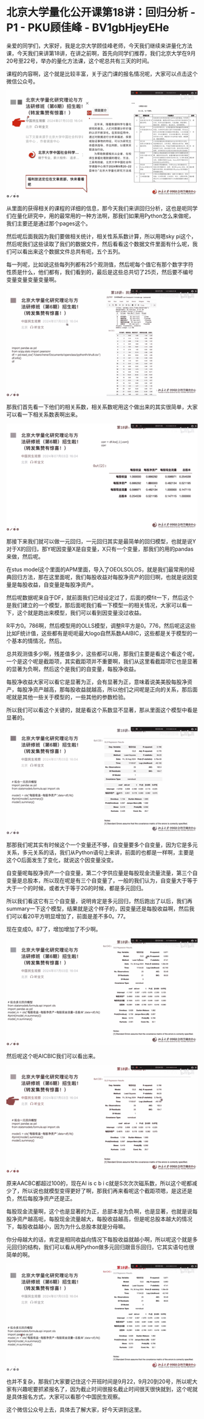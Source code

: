 # 北京大学量化公开课第18讲：回归分析 - P1 - PKU顾佳峰 - BV1gbHjeyEHe

亲爱的同学们，大家好，我是北京大学顾佳峰老师，今天我们继续来讲量化方法课，今天我们来讲第18讲，在讲之前啊，首先向同学们推荐，我们北京大学在9月20号至22号，举办的量化方法课，这个呢总共有三天的时间。

课程的内容啊，这个就是比较丰富，关于这门课的报名情况呢，大家可以点击这个微信公众号。

![](img/c8177b1dd58d116cb0d1654f63c27931_1.png)

从里面的获得相关的课程的详细的信息，那今天我们来讲回归分析，这也是呃同学们在量化研究中，用的最常用的一种方法啊，那我们如果用Python怎么来做呢，我们主要还是通过那个pages这个。

然后呢后面我因为我们要做相关统计，相关性系系数计算，所以用嗯sky pi这个，然后呢我们这些读取了我们的数据文件，然后看看这个数据文件里面有什么呢，我们可以看出来这个数据文件总共有呃，五个五列。

每一列呢，比如说这些每列列都有25个观测值，然后呢每个值它有那个数字字符性质是什么，他们都有，我们看到的，最后是这些总共切了25页，然后要不编号变量变量变量变量啊。



![](img/c8177b1dd58d116cb0d1654f63c27931_3.png)

那我们首先看一下他们的相关系数，相关系数呢用这个做出来的其实很简单，大家可以看一下相关系数表啊出来。

![](img/c8177b1dd58d116cb0d1654f63c27931_5.png)

那接下来我们就可以做一元回归，一元回归其实是最简单的回归模型，也就是说Y对于X的回归，那Y呢因变量X是自变量，X只有一个变量，那我们的用的pandas来做，然后呢。

在stus model这个里面的APM里面，导入了OEOLSOLOS，就是我们最常用的经典回归方法，那在这里面呢，我们每股收益对每股净资产的回归啊，也就是说因变量是每股收益，自变量是每股净资产。

然后呢数据呢来自于DF，就前面我们已经设定过了，后面的模fit一下，然后这个是我们建立的一个模型，那后面呢我们看一下模型一的相关情况，大家可以看一下，这个就是跑出来模型，我们可以看到因变量没过收益。

R平方0。786啊，然后模型用的OLLS模型，调整R平方是0。776，然后呢这这些比如F统计值，这些都有是呃呃最大logo自然系数AAIBIC，这些都是关于模型的一个基本的情情况，然后。

总共观测值多少啊，残差值多少，这些都可以用，那我们主要是看这个看这个呢，一个是这个呢是截距项，其实截距项并不重要啊，我们从这里看截距项它也是显著的显著为负啊，然后这个是我们的自变量，每股净收益。

每股净收益大家可以看它是显著为正，会有显著为正，意味着说美美股每股净资产，每股净资产越高，那每股收益就越高，所以他们之间呢是正向的关系，那后面呢就是其他一些关于模型的，一些其他的参数检验。

所以我们可以看这个关键的，就是看这个系数显不显著，那从里面这个模型中看是显著的。

![](img/c8177b1dd58d116cb0d1654f63c27931_7.png)

那那我们呢其实有时候这个一个变量还不够，自变量要多个自变量，因为它是多元关系，多元关系的话，我们从Python语句上来讲，前面的也都是一样啊，主要是这个O后面发生了变化，就说这个因变量没变。

自变量呢每股净资产一个自变量，第二个字供应量是每股现金流量流量，第三个自变量是总股本，所以现在呢是有三个自变量了，一般的我们认为，自变量大于等于大于一个的时候，或者大于等于2G的时候，都是多元回归。

所以我们看这它有三个自变量，说明肯定是多元回归，然后跑出了以后，我们再summary一下这个模型，结果就是这个样子的，因变量还是每股收益啊，然后我们可以看20平方明显增加了，前面是差不多0。77。

现在变成0。87了，增加增加了不少啊。

![](img/c8177b1dd58d116cb0d1654f63c27931_9.png)

然后呢这个呃AICBIC我们可以看出来。

![](img/c8177b1dd58d116cb0d1654f63c27931_11.png)

原来AACBC都超过100的，现在AI is c b i c就是S次次次磁系数，所以这个呢都减少了，所以说也就模型变得更好了啊，那我们再来看呢这个截距项嗯，是这还是负，然后每股净资产还是正。

每股现金流量啊，这个也是显著的为正，总部本是为负啊，也是显著，也就是说每股净资产越高呃，每股现金流量越大，每股收益越高，但是呢总股本越大的情况下，每股收益越小，因为为什么总股本就是分母嘛。

你分母越大的话，肯定是相同收益向情况下每股收益就越小啊，所以呢这个就是多元回归的结构，我们可以看从用Python做多元回归跟音乐回归，它其实语句也很简单的啊。



![](img/c8177b1dd58d116cb0d1654f63c27931_13.png)

也并不复杂，那我们大家要记住这个开班时间是9月22，9月20到20号，所以呢大家有兴趣呢要抓紧报名了，因为截止时间很报名截止时间很天很快就到，这个呢就是具体报名方式，大家可以看那个中国民生观察。

这个微信公众号上去，具体去了解大家，好今天讲到这里。